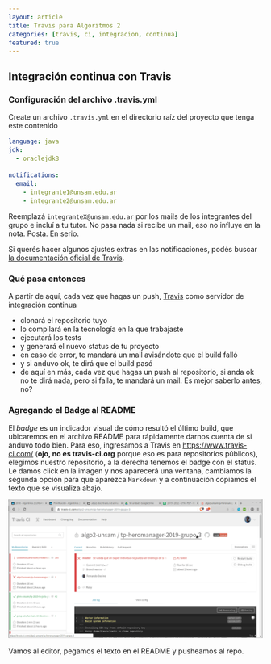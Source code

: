 ```yaml
---
layout: article
title: Travis para Algoritmos 2
categories: [travis, ci, integracion, continua]
featured: true
---
```


## Integración continua con Travis

### Configuración del archivo .travis.yml

Create un archivo `.travis.yml` en el directorio raíz del proyecto que tenga este contenido

```yml
language: java
jdk:
  - oraclejdk8

notifications:
  email:
    - integrante1@unsam.edu.ar
    - integrante2@unsam.edu.ar
```

Reemplazá `integranteX@unsam.edu.ar` por los mails de los integrantes del grupo e incluí a tu tutor. No pasa nada si recibe un mail, eso no influye en la nota. Posta. En serio.

Si querés hacer algunos ajustes extras en las notificaciones, podés buscar [la documentación oficial de Travis](https://docs.travis-ci.com/user/notifications/#Configuring-email-notifications).

### Qué pasa entonces

A partir de aquí, cada vez que hagas un push, [Travis](https://www.travis-ci.com/) como servidor de integración continua

- clonará el repositorio tuyo
- lo compilará en la tecnología en la que trabajaste
- ejecutará los tests
- y generará el nuevo status de tu proyecto
- en caso de error, te mandará un mail avisándote que el build falló
- y si anduvo ok, te dirá que el build pasó
- de aquí en más, cada vez que hagas un push al repositorio, si anda ok no te dirá nada, pero si falla, te mandará un mail. Es mejor saberlo antes, no?

### Agregando el Badge al README

El _badge_ es un indicador visual de cómo resultó el último build, que ubicaremos en el archivo README para rápidamente darnos cuenta de si anduvo todo bien. Para eso, ingresamos a Travis en https://www.travis-ci.com/ (**ojo, no es travis-ci.org** porque eso es para repositorios públicos), elegimos nuestro repositorio, a la derecha tenemos el badge con el status. Le damos click en la imagen y nos aparecerá una ventana, cambiamos la segunda opción para que aparezca `Markdown` y a continuación copiamos el texto que se visualiza abajo. 

![](/img/wiki/travisStatusBadge2.gif)

Vamos al editor, pegamos el texto en el README y pusheamos al repo.

